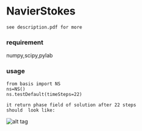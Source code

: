 # NavierStokes
```
see description.pdf for more
```
### requirement
numpy,scipy,pylab
### usage 
```
from basis import NS
ns=NS()
ns.testDefault(timeSteps=22)

it return phase field of solution after 22 steps
should  look like:
```

 ![alt tag](https://raw.githubusercontent.com/valdecar/NavierStokes/master/flow.png)
